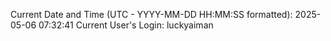 Current Date and Time (UTC - YYYY-MM-DD HH:MM:SS formatted): 2025-05-06 07:32:41
Current User's Login: luckyaiman
